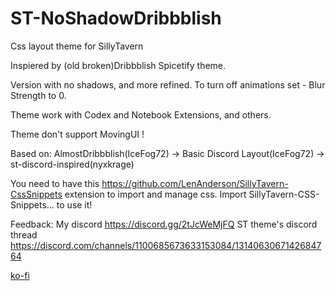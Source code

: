 # ST-NoShadowDribbblish
Css layout theme for SillyTavern 
 
Inspiered by (old broken)Dribbblish Spicetify theme.

Version with no shadows, and more refined. To turn off animations set - Blur Strength to 0.

Theme work with Codex and Notebook Extensions, and others.

Theme don't support MovingUI ! 

Based on: AlmostDribbblish(IceFog72) -> Basic Discord Layout(IceFog72) -> st-discord-inspired(nyxkrage)

You need to have this https://github.com/LenAnderson/SillyTavern-CssSnippets extension to import and manage css. Import SillyTavern-CSS-Snippets... to use it!

Feedback:
My discord https://discord.gg/2tJcWeMjFQ 
ST theme's discord thread https://discord.com/channels/1100685673633153084/1314063067142684764

[ko-fi](https://ko-fi.com/icefog72)
